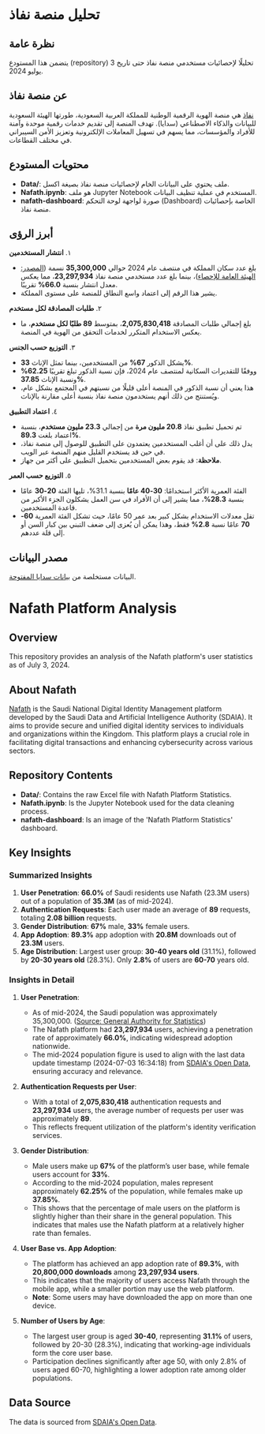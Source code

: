 # تحليل منصة نفاذ

## نظرة عامة
يتضمن هذا المستودع (repository) تحليلًا لإحصائيات مستخدمي منصة نفاذ حتى تاريخ 3 يوليو 2024.


## عن منصة نفاذ
[نفاذ](https://www.iam.gov.sa/sso/about) هي منصة الهوية الرقمية الوطنية للمملكة العربية السعودية، طورتها الهيئة السعودية للبيانات والذكاء الاصطناعي (سدايا). تهدف المنصة إلى تقديم خدمات رقمية موحدة وآمنة للأفراد والمؤسسات، مما يسهم في تسهيل المعاملات الإلكترونية وتعزيز الأمن السيبراني في مختلف القطاعات.

## محتويات المستودع
- **Data/**: ملف يحتوي على البيانات الخام لإحصائيات منصة نفاذ بصيغة اكسل.
- **Nafath.ipynb**: هو ملف Jupyter Notebook المستخدم في عملية تنظيف البيانات.
- **nafath-dashboard**: صورة لواجهة لوحة التحكم (Dashboard) الخاصة بإحصائيات منصة نفاذ.

## أبرز الرؤى

١. **انتشار المستخدمين**
   - بلغ عدد سكان المملكة في منتصف عام 2024 حوالي **35,300,000** نسمة ([المصدر: الهيئة العامة للإحصاء](https://www.stats.gov.sa/documents/20117/2067012/Population+Estimates+Publication+2024.pdf/aaf4f65c-8a9a-6f52-2490-6eb705e626e6?t=1738828639304))، بينما بلغ عدد مستخدمي منصة نفاذ **23,297,934**، مما يعكس معدل انتشار بنسبة **66.0%** تقريبًا.
   - يشير هذا الرقم إلى اعتماد واسع النطاق للمنصة على مستوى المملكة.

٢. **طلبات المصادقة لكل مستخدم**
   - بلغ إجمالي طلبات المصادقة **2,075,830,418**، بمتوسط **89 طلبًا لكل مستخدم**، ما يعكس الاستخدام المتكرر لخدمات التحقق من الهوية في المنصة.

٣. **التوزيع حسب الجنس**
   - يشكل الذكور **67%** من المستخدمين، بينما تمثل الإناث **33%**.
   - ووفقًا للتقديرات السكانية لمنتصف عام 2024، فإن نسبة الذكور تبلغ تقريبًا **62.25%** ونسبة الإناث **37.85%**.
   - هذا يعني أن نسبة الذكور في المنصة أعلى قليلًا من نسبتهم في المجتمع بشكل عام، ويُستنتج من ذلك أنهم يستخدمون منصة نفاذ بنسبة أعلى مقارنة بالإناث.

٤. **اعتماد التطبيق**
   - تم تحميل تطبيق نفاذ **20.8 مليون مرة** من إجمالي **23.3 مليون مستخدم**، بنسبة اعتماد بلغت **89.3%**.
   - يدل ذلك على أن أغلب المستخدمين يعتمدون على التطبيق للوصول إلى منصة نفاذ، في حين قد يستخدم القليل منهم المنصة عبر الويب.
   - **ملاحظة**: قد يقوم بعض المستخدمين بتحميل التطبيق على أكثر من جهاز.

٥. **التوزيع حسب العمر**
   - الفئة العمرية الأكثر استخدامًا: **30-40 عامًا** بنسبة 31.1%، تليها الفئة **20-30** عامًا بنسبة **28.3%**، مما يشير إلى أن الأفراد في سن العمل يشكلون الجزء الأكبر من قاعدة المستخدمين.
   - تقل معدلات الاستخدام بشكل كبير بعد عمر 50 عامًا، حيث تشكل الفئة العمرية **60-70** عامًا نسبة **2.8%** فقط، وهذا يمكن أن يُعزى إلى ضعف التبني بين كبار السن أو إلى قلة عددهم.


## مصدر البيانات
البيانات مستخلصة من  [بيانات سدايا المفتوحة](https://open.data.gov.sa/ar/datasets/view/8563c70c-c870-41cb-9c75-9a89a0cb4f90/resources).




# Nafath Platform Analysis

## Overview

This repository provides an analysis of the Nafath platform's user statistics as of July 3, 2024.


## About Nafath

[Nafath](https://www.iam.gov.sa/sso/about) is the Saudi National Digital Identity Management platform developed by the Saudi Data and Artificial Intelligence Authority (SDAIA). It aims to provide secure and unified digital identity services to individuals and organizations within the Kingdom. This platform plays a crucial role in facilitating digital transactions and enhancing cybersecurity across various sectors.


## Repository Contents

- **Data/**: Contains the raw Excel file with Nafath Platform Statistics.
- **Nafath.ipynb**: Is the Jupyter Notebook used for the data cleaning process.
- **nafath-dashboard**: Is an image of the 'Nafath Platform Statistics' dashboard.


## Key Insights

### **Summarized Insights**

1. **User Penetration**: **66.0%** of Saudi residents use Nafath (23.3M users) out of a population of **35.3M** (as of mid-2024).  
2. **Authentication Requests**: Each user made an average of **89** requests, totaling **2.08 billion** requests.  
3. **Gender Distribution**: **67%** male, **33%** female users.  
4. **App Adoption**: **89.3%** app adoption with **20.8M** downloads out of **23.3M** users.  
5. **Age Distribution**: Largest user group: **30-40 years old** (31.1%), followed by **20-30 years old** (28.3%). Only **2.8%** of users are **60-70** years old.


### **Insights in Detail**

1. **User Penetration**:  
   - As of mid-2024, the Saudi population was approximately 35,300,000. ([Source: General Authority for Statistics](https://www.stats.gov.sa/documents/20117/2067012/Population+Estimates+Statistics+2024+EN.pdf/9b71e303-5fd9-19cb-9913-850a9d521639?t=1738859947691))
   - The Nafath platform had **23,297,934** users, achieving a penetration rate of approximately **66.0%**, indicating widespread adoption nationwide.
   - The mid-2024 population figure is used to align with the last data update timestamp (2024-07-03 16:34:18) from [SDAIA's Open Data](https://open.data.gov.sa/en/datasets/view/8563c70c-c870-41cb-9c75-9a89a0cb4f90/resources), ensuring accuracy and relevance.

2. **Authentication Requests per User**:  
   - With a total of **2,075,830,418** authentication requests and **23,297,934** users, the average number of requests per user was approximately **89**.  
   - This reflects frequent utilization of the platform's identity verification services.

3. **Gender Distribution**:
   - Male users make up **67%** of the platform’s user base, while female users account for **33%**.
   - According to the mid-2024 population, males represent approximately **62.25%** of the population, while females make up **37.85%**.
   - This shows that the percentage of male users on the platform is slightly higher than their share in the general population. This indicates that males use the Nafath platform at a relatively higher rate than females.

4. **User Base vs. App Adoption**:  
   - The platform has achieved an app adoption rate of **89.3%**, with **20,800,000 downloads** among **23,297,934 users**.
   - This indicates that the majority of users access Nafath through the mobile app, while a smaller portion may use the web platform.
   - **Note**: Some users may have downloaded the app on more than one device.

5. **Number of Users by Age**:  
   - The largest user group is aged **30-40**, representing **31.1%** of users, followed by 20-30 (28.3%), indicating that working-age individuals form the core user base.
   - Participation declines significantly after age 50, with only 2.8% of users aged 60-70, highlighting a lower adoption rate among older populations.



## Data Source

The data is sourced from [SDAIA's Open Data](https://open.data.gov.sa/en/datasets/view/8563c70c-c870-41cb-9c75-9a89a0cb4f90/resources).
